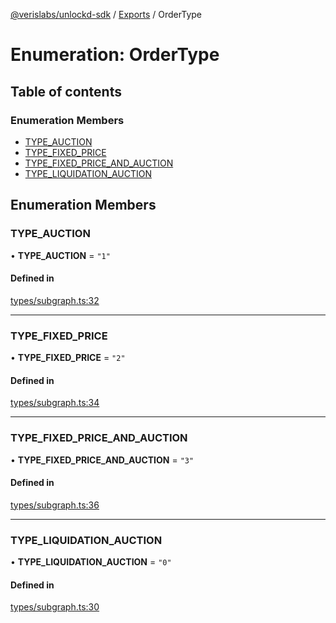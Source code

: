 [@verislabs/unlockd-sdk](../README.md) / [Exports](../modules.md) / OrderType

# Enumeration: OrderType

## Table of contents

### Enumeration Members

- [TYPE\_AUCTION](OrderType.md#type_auction)
- [TYPE\_FIXED\_PRICE](OrderType.md#type_fixed_price)
- [TYPE\_FIXED\_PRICE\_AND\_AUCTION](OrderType.md#type_fixed_price_and_auction)
- [TYPE\_LIQUIDATION\_AUCTION](OrderType.md#type_liquidation_auction)

## Enumeration Members

### TYPE\_AUCTION

• **TYPE\_AUCTION** = ``"1"``

#### Defined in

[types/subgraph.ts:32](https://github.com/UnlockdFinance/unlockd-ts/blob/98dff94/src/types/subgraph.ts#L32)

___

### TYPE\_FIXED\_PRICE

• **TYPE\_FIXED\_PRICE** = ``"2"``

#### Defined in

[types/subgraph.ts:34](https://github.com/UnlockdFinance/unlockd-ts/blob/98dff94/src/types/subgraph.ts#L34)

___

### TYPE\_FIXED\_PRICE\_AND\_AUCTION

• **TYPE\_FIXED\_PRICE\_AND\_AUCTION** = ``"3"``

#### Defined in

[types/subgraph.ts:36](https://github.com/UnlockdFinance/unlockd-ts/blob/98dff94/src/types/subgraph.ts#L36)

___

### TYPE\_LIQUIDATION\_AUCTION

• **TYPE\_LIQUIDATION\_AUCTION** = ``"0"``

#### Defined in

[types/subgraph.ts:30](https://github.com/UnlockdFinance/unlockd-ts/blob/98dff94/src/types/subgraph.ts#L30)
